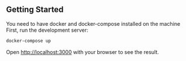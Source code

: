

## Getting Started

You need to have docker and docker-compose installed on the machine
First, run the development server:

```bash
docker-compose up
```

Open [http://localhost:3000](http://localhost:3000) with your browser to see the result.

